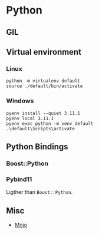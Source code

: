 # Python

## GIL

## Virtual environment

### Linux
```
python -m virtualenv default
source ./default/bin/activate
```

### Windows
```
pyenv install --quiet 3.11.1
pyenv local 3.11.1
pyenv exec python -m venv default
.\default\Scripts\activate
```

## Python Bindings

### Boost::Python

### Pybind11

Ligther than `Boost::Python`.

## Misc

- [Mojo](https://docs.modular.com/mojo/)
